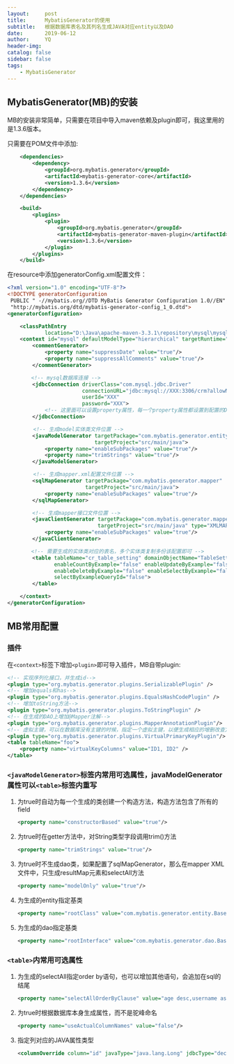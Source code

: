 ```yaml
---
layout:     post
title:      MybatisGenerator的使用
subtitle:   根据数据库表名及其列名生成JAVA对应entity以及DAO
date:       2019-06-12
author:     YQ
header-img: 
catalog: false
sidebar: false
tags:
    - MybatisGenerator
---
```


## MybatisGenerator(MB)的安装

MB的安装非常简单，只需要在项目中导入maven依赖及plugin即可，我这里用的是1.3.6版本。

只需要在POM文件中添加:

```xml
    <dependencies>
        <dependency>
            <groupId>org.mybatis.generator</groupId>
            <artifactId>mybatis-generator-core</artifactId>
            <version>1.3.6</version>
        </dependency>
    </dependencies>

    <build>
        <plugins>
            <plugin>
                <groupId>org.mybatis.generator</groupId>
                <artifactId>mybatis-generator-maven-plugin</artifactId>
                <version>1.3.6</version>
            </plugin>
        </plugins>
    </build>
```

在resource中添加generatorConfig.xml配置文件：

```xml
<?xml version="1.0" encoding="UTF-8"?>
<!DOCTYPE generatorConfiguration
 PUBLIC " -//mybatis.org//DTD MyBatis Generator Configuration 1.0//EN"
 "http://mybatis.org/dtd/mybatis-generator-config_1_0.dtd">
<generatorConfiguration>

    <classPathEntry
            location="D:\Java\apache-maven-3.3.1\repository\mysql\mysql-connector-java\5.1.34\mysql-connector-java-5.1.34.jar"/>
    <context id="mysql" defaultModelType="hierarchical" targetRuntime="MyBatis3Simple">
        <commentGenerator>
            <property name="suppressDate" value="true"/>
            <property name="suppressAllComments" value="true"/>
        </commentGenerator>

　　　　 <!-- mysql数据库连接 -->
        <jdbcConnection driverClass="com.mysql.jdbc.Driver"
                        connectionURL="jdbc:mysql://XXX:3306/crm?allowMultiQueries=true"
                        userId="XXX"
                        password="XXX">
            <!-- 这里面可以设置property属性，每一个property属性都设置到配置的Driver上 -->
        </jdbcConnection>

　　　　　<!-- 生成model实体类文件位置 -->
        <javaModelGenerator targetPackage="com.mybatis.generator.entity"
                            targetProject="src/main/java">
            <property name="enableSubPackages" value="true"/>
            <property name="trimStrings" value="true"/>
        </javaModelGenerator>

　　　　　<!-- 生成mapper.xml配置文件位置 -->
        <sqlMapGenerator targetPackage="com.mybatis.generator.mapper"
                         targetProject="src/main/java">
            <property name="enableSubPackages" value="true"/>
        </sqlMapGenerator>

        <!-- 生成mapper接口文件位置 -->
        <javaClientGenerator targetPackage="com.mybatis.generator.mapper"
                             targetProject="src/main/java" type="XMLMAPPER">
            <property name="enableSubPackages" value="true"/>
        </javaClientGenerator>

　　　　 <!-- 需要生成的实体类对应的表名，多个实体类复制多份该配置即可 -->
        <table tableName="cr_table_setting" domainObjectName="TableSetting"
               enableCountByExample="false" enableUpdateByExample="false"
               enableDeleteByExample="false" enableSelectByExample="false"
               selectByExampleQueryId="false">
        </table>

    </context>
</generatorConfiguration>
```

## MB常用配置

### 插件

在`<context>`标签下增加`<plugin>`即可导入插件，MB自带plugin:

```xml
<!-- 实现序列化接口，并生成id-->
<plugin type="org.mybatis.generator.plugins.SerializablePlugin" />
<!-- 增加equals和has-->
<plugin type="org.mybatis.generator.plugins.EqualsHashCodePlugin" />
<!-- 增加toString方法-->
<plugin type="org.mybatis.generator.plugins.ToStringPlugin" />
<!-- 在生成的DAO上增加@Mapper注解-->
<plugin type="org.mybatis.generator.plugins.MapperAnnotationPlugin"/>
<!-- 虚拟主键，可以在数据库没有主键的时候，指定一个虚拟主键，以便生成相应的增删改查方法-->
<plugin type="org.mybatis.generator.plugins.VirtualPrimaryKeyPlugin"/>
<table tableName="foo">
    <property name="virtualKeyColumns" value="ID1, ID2" />
</table>
```

### `<javaModelGenerator>`标签内常用可选属性，javaModelGenerator属性可以`<table>`标签内重写

1. 为true时自动为每一个生成的类创建一个构造方法，构造方法包含了所有的field

    ```xml
    <property name="constructorBased" value="true"/>
    ```

2. 为true时在getter方法中，对String类型字段调用trim()方法

    ```xml
    <property name="trimStrings" value="true"/>
    ```

3. 为true时不生成dao类，如果配置了sqlMapGenerator，那么在mapper XML文件中，只生成resultMap元素和selectAll方法

    ```xml
    <property name="modelOnly" value="true"/>
    ```

4. 为生成的entity指定基类

    ```xml
    <property name="rootClass" value="com.mybatis.generator.entity.BaseEntity"/>
    ```

5. 为生成的dao指定基类

    ```xml
    <property name="rootInterface" value="com.mybatis.generator.dao.BaseDao"/>
    ```

### `<table>`内常用可选属性

1. 为生成的selectAll指定order by语句，也可以增加其他语句，会追加在sql的结尾

    ```xml
    <property name="selectAllOrderByClause" value="age desc,username asc"/>
    ```

2. 为true时根据数据库本身生成属性，而不是驼峰命名

    ```xml
    <property name="useActualColumnNames" value="false"/>
    ```

3. 指定列对应的JAVA属性类型

    ```xml
    <columnOverride column="id" javaType="java.lang.Long" jdbcType="decimal"/>
    ```
